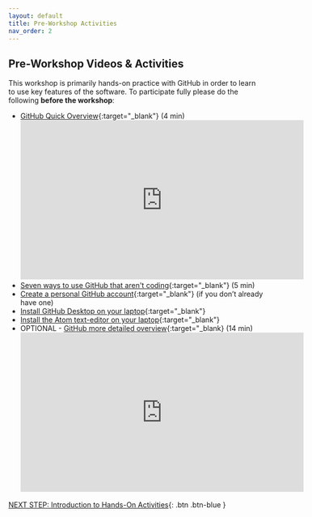 ```yaml
---
layout: default
title: Pre-Workshop Activities
nav_order: 2
---
```

## Pre-Workshop Videos & Activities
This workshop is primarily hands-on practice with GitHub in order to learn to use key features of the software. To participate fully please do the following **before the workshop**:

-   [GitHub Quick Overview](https://www.youtube.com/watch?v=w3jLJU7DT5E){:target="_blank"} (4 min)
    <iframe width="560" height="315" src="https://www.youtube.com/embed/w3jLJU7DT5E" title="YouTube video player" frameborder="0" allow="accelerometer; autoplay; clipboard-write; encrypted-media; gyroscope; picture-in-picture" allowfullscreen></iframe>
-   [Seven ways to use GitHub that aren't coding](http://bit.ly/2vMUTfA){:target="_blank"} (5 min)
-   [Create a personal GitHub account](https://github.com/join){:target="_blank"} (if you don’t already have one)
-   [Install GitHub Desktop on your laptop](https://desktop.github.com/){:target="_blank"}
-   [Install the Atom text-editor on your laptop](https://atom.io/){:target="_blank"}
-   OPTIONAL - [GitHub more detailed overview](http://bit.ly/2HGZl4n){:target="_blank} (14 min)
    <iframe width="560" height="315" src="https://www.youtube.com/embed/BCQHnlnPusY" title="YouTube video player" frameborder="0" allow="accelerometer; autoplay; clipboard-write; encrypted-media; gyroscope; picture-in-picture" allowfullscreen></iframe>

[NEXT STEP: Introduction to Hands-On Activities](activities-intro.html){: .btn .btn-blue }
